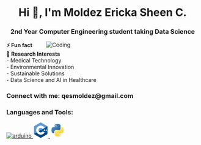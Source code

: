 <h1 align="center">Hi 👋, I'm Moldez Ericka Sheen C.</h1>
<h3 align="center">2nd Year Computer Engineering student taking Data Science</h3>
<img align="right" alt="Coding" width="400" src="https://www.bing.com/images/search?view=detailV2&ccid=Me%2BPjzBp&id=D2E8637A5C381FEE7C246AF35A93D8035C7BC3D3&thid=OIP.Me-PjzBpge44f38UvMTqegHaFj&mediaurl=https%3A%2F%2Fwallpaperaccess.com%2Ffull%2F8077555.png&exph=1200&expw=1600&q=animated+programmer+girl+anime&simid=608001004511445338&FORM=IRPRST&ck=1BDBA0B184C3CD5DE8893D1BB2FCEEAB&selectedIndex=9&itb=0&cw=1375&ch=664&ajaxhist=0&ajaxserp=0">

**⚡ Fun fact** **<br>🔬 Research Interests<br>**- Medical Technology<br> - Environmental Innovation<br> - Sustainable Solutions<br> - Data Science and AI in Healthcare

<h3 align="left">Connect with me: qesmoldez@gmail.com</h3>
<p align="left">
</p>

<h3 align="left">Languages and Tools:</h3>
<p align="left"> <a href="https://www.arduino.cc/" target="_blank" rel="noreferrer"> <img src="https://cdn.worldvectorlogo.com/logos/arduino-1.svg" alt="arduino" width="40" height="40"/> </a> <a href="https://www.w3schools.com/cpp/" target="_blank" rel="noreferrer"> <img src="https://raw.githubusercontent.com/devicons/devicon/master/icons/cplusplus/cplusplus-original.svg" alt="cplusplus" width="40" height="40"/> </a> <a href="https://www.python.org" target="_blank" rel="noreferrer"> <img src="https://raw.githubusercontent.com/devicons/devicon/master/icons/python/python-original.svg" alt="python" width="40" height="40"/> </a> </p>
